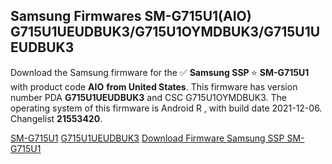<h2>Samsung Firmwares SM-G715U1(AIO) G715U1UEUDBUK3/G715U1OYMDBUK3/G715U1UEUDBUK3</h2>
Download the Samsung firmware for the ✅ <strong>Samsung SSP </strong> ⭐ <strong>SM-G715U1</strong> with product code <strong>AIO</strong> <strong> from United States</strong>. This firmware has version number PDA <strong>G715U1UEUDBUK3</strong> and CSC G715U1OYMDBUK3. The operating system of this firmware is Android R , with build date 2021-12-06. Changelist <strong>21553420</strong>.


[SM-G715U1](https://samfirm.shop/samsung/model/SM-G715U1)
[G715U1UEUDBUK3](https://samfirm.shop/samsung/pda/G715U1UEUDBUK3)
[Download Firmware Samsung SSP SM-G715U1](https://samfirm.shop/samsung/firmware/480551)
